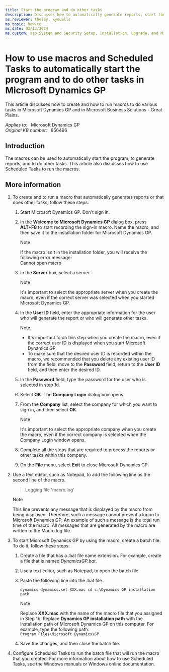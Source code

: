 ```yaml
---
title: Start the program and do other tasks
description: Discusses how to automatically generate reports, start the program, and do other tasks by using macros and Scheduled Tasks in Microsoft Dynamics GP.
ms.reviewer: theley, kyouells
ms.topic: how-to
ms.date: 03/13/2024
ms.custom: sap:System and Security Setup, Installation, Upgrade, and Migrations
---
```

# How to use macros and Scheduled Tasks to automatically start the program and to do other tasks in Microsoft Dynamics GP

This article discusses how to create and how to run macros to do various tasks in Microsoft Dynamics GP and in Microsoft Business Solutions - Great Plains.

_Applies to:_ &nbsp; Microsoft Dynamics GP  
_Original KB number:_ &nbsp; 856496

## Introduction

The macros can be used to automatically start the program, to generate reports, and to do other tasks. This article also discusses how to use Scheduled Tasks to run the macros.

## More information

1. To create and to run a macro that automatically generates reports or that does other tasks, follow these steps:

    1. Start Microsoft Dynamics GP. Don't sign in.
    2. In the **Welcome to Microsoft Dynamics GP** dialog box, press **ALT+F8** to start recording the sign-in macro. Name the macro, and then save it to the installation folder for Microsoft Dynamics GP.

        > [!NOTE]
        > If the macro isn't in the installation folder, you will receive the following error message:  
        > Cannot open macro

    3. In the **Server** box, select a server.

        > [!NOTE]
        > It's important to select the appropriate server when you create the macro, even if the correct server was selected when you started Microsoft Dynamics GP.

    4. In the **User ID** field, enter the appropriate information for the user who will generate the report or who will generate other tasks.

        > [!NOTE]
        >
        > - It's important to do this step when you create the macro, even if the correct user ID is displayed when you start Microsoft Dynamics GP.
        > - To make sure that the desired user ID is recorded within the macro, we recommended that you delete any existing user ID from the field, move to the **Password** field, return to the **User ID** field, and then enter the desired ID.

    5. In the **Password** field, type the password for the user who is selected in step 1d.
    6. Select **OK**. The **Company Login** dialog box opens.
    7. From the **Company** list, select the company for which you want to sign in, and then select **OK**.

        > [!NOTE]
        > It's important to select the appropriate company when you create the macro, even if the correct company is selected when the Company Login window opens.
    8. Complete all the steps that are required to process the reports or other tasks within this company.
    9. On the **File** menu, select **Exit** to close Microsoft Dynamics GP.

2. Use a text editor, such as Notepad, to add the following line as the second line of the macro.

    > Logging file 'macro.log'

    > [!NOTE]
    > This line prevents any message that is displayed by the macro from being displayed. Therefore, such a message cannot prevent a logon to Microsoft Dynamics GP. An example of such a message is the total run time of the macro. All messages that are generated by the macro are written to the Macro.log file.

3. To start Microsoft Dynamics GP by using the macro, create a batch file. To do it, follow these steps:
    1. Create a file that has a .bat file name extension. For example, create a file that is named *DynamicsGP.bat*.
    2. Use a text editor, such as Notepad, to open the batch file.
    3. Paste the following line into the .bat file.

        `dynamics dynamics.set XXX.mac cd c:\Dynamics GP installation path`

        > [!NOTE]
        > Replace **XXX.mac** with the name of the macro file that you assigned in Step 1b. Replace **Dynamics GP installation path** with the installation path of Microsoft Dynamics GP on this computer. For example, type the following path:  
        `Program Files\Microsoft Dynamics\GP`

    4. Save the changes, and then close the batch file.
4. Configure Scheduled Tasks to run the batch file that will run the macro that you created. For more information about how to use Scheduled Tasks, see the Windows manuals or Windows online documentation.
